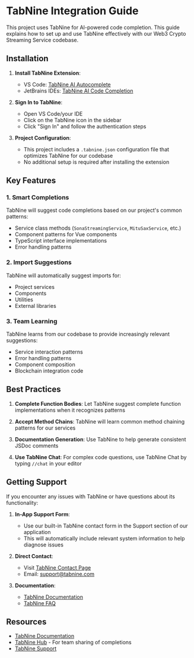 # TabNine Integration Guide

This project uses TabNine for AI-powered code completion. This guide explains how to set up and use TabNine effectively with our Web3 Crypto Streaming Service codebase.

## Installation

1. **Install TabNine Extension**:
   - VS Code: [TabNine AI Autocomplete](https://marketplace.visualstudio.com/items?itemName=TabNine.tabnine-vscode)
   - JetBrains IDEs: [TabNine AI Code Completion](https://plugins.jetbrains.com/plugin/12798-tabnine-ai-code-completion)

2. **Sign In to TabNine**: 
   - Open VS Code/your IDE
   - Click on the TabNine icon in the sidebar
   - Click "Sign In" and follow the authentication steps

3. **Project Configuration**:
   - This project includes a `.tabnine.json` configuration file that optimizes TabNine for our codebase
   - No additional setup is required after installing the extension

## Key Features

### 1. Smart Completions

TabNine will suggest code completions based on our project's common patterns:
- Service class methods (`SonaStreamingService`, `MituSaxService`, etc.)
- Component patterns for Vue components
- TypeScript interface implementations
- Error handling patterns

### 2. Import Suggestions

TabNine will automatically suggest imports for:
- Project services
- Components
- Utilities
- External libraries

### 3. Team Learning

TabNine learns from our codebase to provide increasingly relevant suggestions:
- Service interaction patterns
- Error handling patterns
- Component composition
- Blockchain integration code

## Best Practices

1. **Complete Function Bodies**:
   Let TabNine suggest complete function implementations when it recognizes patterns

2. **Accept Method Chains**:
   TabNine will learn common method chaining patterns for our services

3. **Documentation Generation**:
   Use TabNine to help generate consistent JSDoc comments

4. **Use TabNine Chat**:
   For complex code questions, use TabNine Chat by typing `//chat` in your editor

## Getting Support

If you encounter any issues with TabNine or have questions about its functionality:

1. **In-App Support Form**:
   - Use our built-in TabNine contact form in the Support section of our application
   - This will automatically include relevant system information to help diagnose issues

2. **Direct Contact**:
   - Visit [TabNine Contact Page](https://www.tabnine.com/contact-us/?utm_source=docs&utm_medium=organic&utm_campaign=docs)
   - Email: support@tabnine.com

3. **Documentation**:
   - [TabNine Documentation](https://docs.tabnine.com/main)
   - [TabNine FAQ](https://www.tabnine.com/faq)

## Resources

- [TabNine Documentation](https://docs.tabnine.com/main)
- [TabNine Hub](https://hub.tabnine.com/) - For team sharing of completions
- [TabNine Support](https://support.tabnine.com)
